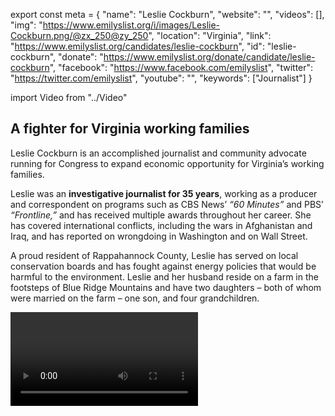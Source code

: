 export const meta = {
  "name": "Leslie Cockburn",
  "website": "",
  "videos": [],
  "img": "https://www.emilyslist.org/i/images/Leslie-Cockburn.png/@zx_250@zy_250",
  "location": "Virginia",
  "link": "https://www.emilyslist.org/candidates/leslie-cockburn",
  "id": "leslie-cockburn",
  "donate": "https://www.emilyslist.org/donate/candidate/leslie-cockburn",
  "facebook": "https://www.facebook.com/emilyslist",
  "twitter": "https://twitter.com/emilyslist",
  "youtube": "",
  "keywords": ["Journalist"]
}

import Video from "../Video"

## A fighter for Virginia working families

Leslie Cockburn is an accomplished journalist and community advocate running for Congress to expand economic opportunity for Virginia’s working families.

Leslie was an **investigative journalist for 35 years**, working as a producer and correspondent on programs such as CBS News’ _“60 Minutes”_ and PBS’ _“Frontline,”_ and has received multiple awards throughout her career. She has covered international conflicts, including the wars in Afghanistan and Iraq, and has reported on wrongdoing in Washington and on Wall Street.

A proud resident of Rappahannock County, Leslie has served on local conservation boards and has fought against energy policies that would be harmful to the environment. Leslie and her husband reside on a farm in the footsteps of Blue Ridge Mountains and have two daughters – both of whom were married on the farm – one son, and four grandchildren.

<Video id="djmxFCXXIJw" />

## A champion for expanding economic opportunity and protecting the environment

Leslie is running for office because she feels as though she can “actually do something in Congress about the acute need for environmental protection, health care, transportation, opioid treatment, criminal justice, and the starved public schools.” She is determined to expand economic opportunities for working families and protect the environment for future generations.

Leslie wants to be a voice in Washington for the women, children, and senior citizens of Virginia whose needs are overlooked. “At that office on Capitol Hill, what we need to do is not only kick the door open, but take the door right off the hinges so that people in Henry County can come up there and always have access to their congressperson,” she has said.

Leslie has spent her career holding government officials accountable to the people they serve, and plans to do the same when elected to office.


<Video id="irp50NdxH1w" />

